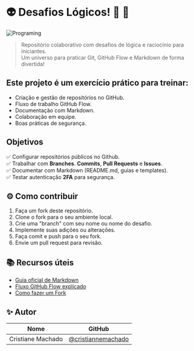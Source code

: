 # 👽 Desafios Lógicos! 🌌 🚀

![Programing](https://media1.tenor.com/m/x2piGTPbThoAAAAC/programming.gif)  

> Repositório colaborativo com desafios de lógica e raciocínio para iniciantes.  
> Um universo para praticar Git, GitHub Flow e Markdown de forma divertida!



## Este projeto é um exercício prático para treinar:
- Criação e gestão de repositórios no GitHub.
- Fluxo de trabalho GitHub Flow.
- Documentação com Markdown.
- Colaboração em equipe.
- Boas práticas de segurança.



## Objetivos

✅ Configurar repositórios públicos no Github.  
✅ Trabalhar com **Branches**.   **Commits**, **Pull Requests** e **Issues**.  
✅ Documentar com Markdown (README.md, guias e templates).  
✅ Testar autenticação **2FA** para segurança.  



## ⚙️ Como contribuir

1. Faça um fork deste repositório.
2. Clone o fork para o seu ambiente local.
3. Crie uma "branch" com seu nome ou nome do desafio.
4. Implemente suas adições ou alterações.
5. Faça comit e push para o seu fork.
6. Envie um pull request para revisão.



## 📚 Recursos úteis

- [Guia oficial de Markdown](https://www.markdownguide.org/basic-syntax/)
- [Fluxo GitHub Flow explicado](https://docs.github.com/pt/get-started/quickstart/github-flow)
- [Como fazer um Fork](https://docs.github.com/pt/get-started/quickstart/fork-a-repo)



## ✨ Autor

| Nome | GitHub |
|------|--------|
| Cristiane Machado | [@cristiannemachado](https://github.com/cristiannemachado) |


